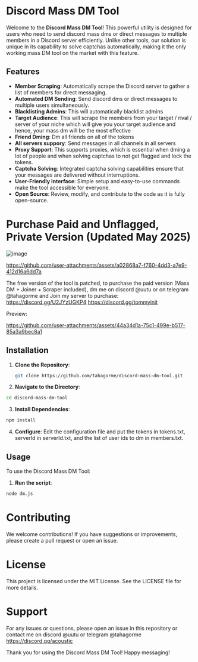
# Discord Mass DM Tool

Welcome to the **Discord Mass DM Tool**! This powerful utility is designed for users who need to send discord mass dms or direct messages to multiple members in a Discord server efficiently. Unlike other tools, our solution is unique in its capability to solve captchas automatically, making it the only working mass DM tool on the market with this feature.

## Features

- **Member Scraping**: Automatically scrape the Discord server to gather a list of members for direct messaging.
- **Automated DM Sending**: Send discord dms or direct messages to multiple users simultaneously.
- **Blacklisting Admins**: This will automatically blacklist admins
- **Target Audience**: This will scrape the members from your target / rival / server of your niche which will give you your target audience and hence, your mass dm will be the most effective
- **Friend Dming**: Dm all friends on all of the tokens
- **All servers suppory**: Send messages in all channels in all servers
- **Proxy Support**: This supports proxies, which is essential when dming a lot of people and when solving captchas to not get flagged and lock the tokens.
- **Captcha Solving**: Integrated captcha solving capabilities ensure that your messages are delivered without interruptions.
- **User-Friendly Interface**: Simple setup and easy-to-use commands make the tool accessible for everyone.
- **Open Source**: Review, modify, and contribute to the code as it is fully open-source.

# Purchase Paid and Unflagged, Private Version (Updated May 2025)
![image](https://github.com/user-attachments/assets/941de13f-1fa0-41e5-acd1-96a19c4aa76b)

https://github.com/user-attachments/assets/a02868a7-f760-4dd3-a7e9-412d16a6dd7a

The free version of the tool is patched, to purchase the paid version (Mass DM + Joiner + Scraper included), dm me on discord @uutu or on telegram @tahagorme and Join my server to purchase: https://discord.gg/U2JYzUGKP4 https://discord.gg/tommyinit

Preview:




https://github.com/user-attachments/assets/44a34d1a-75c1-499e-b517-85a3a9bec8a1





## Installation

1. **Clone the Repository**:
   ```bash
   git clone https://github.com/tahagorme/discord-mass-dm-tool.git

2. **Navigate to the Directory**:
```bash
cd discord-mass-dm-tool
```


3. **Install Dependencies**:
```bash
npm install
```


4. **Configure**: Edit the configuration file and put the tokens in tokens.txt, serverId in serverId.txt, and the list of user ids to dm in members.txt.

## Usage

To use the Discord Mass DM Tool:

1. **Run the script**:
```bash
node dm.js
```


# Contributing

We welcome contributions! If you have suggestions or improvements, please create a pull request or open an issue.

# License

This project is licensed under the MIT License. See the LICENSE file for more details.

# Support

For any issues or questions, please open an issue in this repository or contact me on discord @uutu or telegram @tahagorme
https://discord.gg/acoustic

Thank you for using the Discord Mass DM Tool! Happy messaging!
<meta name="google-site-verification" content="9pTsmZCcOKj1sEbLuqehqZqRXbZM1KlfUoW1RH_NrV8" />

